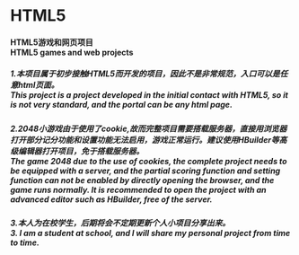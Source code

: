 # HTML5
<h4>
HTML5游戏和网页项目<br>	
HTML5 games and web projects 
</h4>

<h5>
1.本项目属于初步接触HTML5而开发的项目，因此不是非常规范，入口可以是任意html页面。<br> 					
This project is a project developed in the initial contact with HTML5, so it is not very standard, and the portal can be any html page. 
</h5>

<h5>
2.2048小游戏由于使用了cookie,故而完整项目需要搭载服务器，直接用浏览器打开部分记分功能和设置功能无法启用，游戏正常运行。建议使用HBuilder等高级编辑器打开项目，免于搭载服务器。<br>
The game 2048 due to the use of cookies, the complete project needs to be equipped with a server, and the partial scoring function and setting function can not be enabled by directly opening the browser, and the game runs normally. It is recommended to open the project with an advanced editor such as HBuilder, free of the server.	
</h5>

<h5>
3.本人为在校学生，后期将会不定期更新个人小项目分享出来。<br>
3. I am a student at school, and I will share my personal project from time to time.
</h5>
